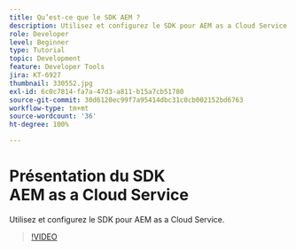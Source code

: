 ```yaml
---
title: Qu’est-ce que le SDK AEM ?
description: Utilisez et configurez le SDK pour AEM as a Cloud Service.
role: Developer
level: Beginner
type: Tutorial
topic: Development
feature: Developer Tools
jira: KT-6927
thumbnail: 330552.jpg
exl-id: 6c0c7814-fa7a-47d3-a811-b15a7cb51780
source-git-commit: 30d6120ec99f7a95414dbc31c0cb002152bd6763
workflow-type: tm+mt
source-wordcount: '36'
ht-degree: 100%

---
```


# Présentation du SDK AEM as a Cloud Service

Utilisez et configurez le SDK pour AEM as a Cloud Service.

>[!VIDEO](https://video.tv.adobe.com/v/330552?quality=12&learn=on)
